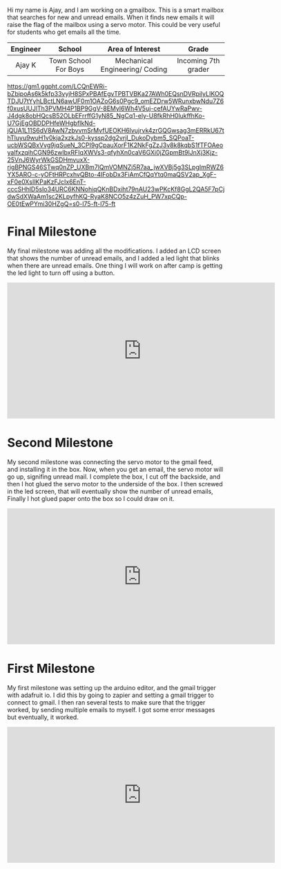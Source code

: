 ﻿
Hi my name is Ajay, and I am working on a gmailbox. This is a smart mailbox that searches for new and unread emails. When it finds new emails it will raise the flag of the mailbox using a servo motor. This could be very useful for students who get emails all the time.

| **Engineer** | **School** | **Area of Interest** | **Grade** |
|:--:|:--:|:--:|:--:|
| Ajay K |Town School For Boys| Mechanical Engineering/ Coding| Incoming 7th grader

https://gm1.ggpht.com/LCQnEWRi-bZbipoAs6k5kfp33vyjH8SPxPBAfEgvTPBTVBKa27AWh0EQsnDVRpilyLIKOQTDJU7tYyhLBctLN6awUF0m1OAZoG6s0Pgc9_omEZDrw5WRunxbwNdu7Z6f0xusUUJlTh3PVMH4P1BP9GgV-8EMyl6Wh4V5uj-cefAUYwRaPwv-J4dgk8obHQcsB52OLbEFrrffG1yN85_NgCq1-ely-U8fkRhH0lukffhKo-U7GjEgOBDDPHfeWHgbfIkNd-jQUA1L11S6dV8AwN7zbvvmSrMvfUEOKH6lvujrvk4zrGQGwsag3mERRkU67thTluyu9wuH1v0kja2xzkJs0-kyssp2dg2vrjI_DukoDybm5_SQPoaT-ucbWSQBxVvg9jqSueN_3CPI9gCpauXorF1K2NkFgZzJ3v8k8kqbS1fTFOAeoyaIfxzqihCGN96zwlbxRFIqXWVs3-qfyhXn0caV6GXi0jZGpmBt9lJnXj3Kjz-25VnJ6WyrWkGSDHmvuxX-rigBPNGS46STwq0nZP_UXBm7lQmVOMNZj5R7aa_jwXVBj5g3SLpgImRWZ6YX5ARO-c-yOFtHRPcxhvQBto-4IFobDx3FiAmCfQqYtq0maQSV2ap_XgF-xF0e0XsIlKPaKzFJcIx6EnT-cccSHhlD5sIo34URC6KNNohiqQKnBDxiht79nAU23wPKcKf8GgL2QA5F7pCjdwSdXWaAm1sc2KLpyfhKQ-RyaK8NCO5z4zZuH_PW7xpCQp-OE0tEwPYmi30HZgQ=s0-l75-ft-l75-ft

  
# Final Milestone
My final milestone was adding all the modifications. I added an LCD screen that shows the number of unread emails, and I added a led light that blinks when there are unread emails. One thing I will work on after camp is getting the led light to turn off using a button. 

<iframe width=620" height="315" src="https://www.youtube.com/embed/47-EisqhdQQ" title="YouTube video player" frameborder="0" allow="accelerometer; autoplay; clipboard-write; encrypted-media; gyroscope; picture-in-picture" allowfullscreen></iframe>

# Second Milestone
My second milestone was connecting the servo motor to the gmail feed, and installing it in the box. Now, when you get an email, the servo motor will go up, signifing unread mail. I complete the box, I cut off the backside, and then I hot glued the servo motor to the underside of the box. I then screwed in the led screen, that will eventually show the number of unread emails, Finally I hot glued paper onto the box so I could draw on it. 

<iframe width="620" height="315" src="https://www.youtube.com/embed/UXgaGvdHS5Y" title="YouTube video player" frameborder="0" allow="accelerometer; autoplay; clipboard-write; encrypted-media; gyroscope; picture-in-picture" allowfullscreen></iframe>
 
 
 # First Milestone
 My first milestone was setting up the arduino editor, and the gmail trigger with adafruit io. I did this by going to zapier and setting a gmail trigger to connect to gmail. I then ran several tests to make sure that the trigger worked, by sending multiple emails to myself. I got some error messages but eventually, it worked.

<iframe width="620" height="315" src="https://www.youtube.com/embed/Ma9xcj7Ukk0" title="YouTube video player" frameborder="0" allow="accelerometer; autoplay; clipboard-write; encrypted-media; gyroscope; picture-in-picture" allowfullscreen></iframe>
